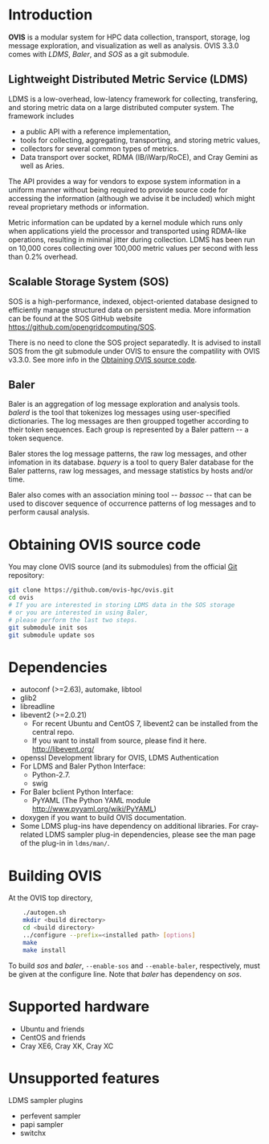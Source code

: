 # Introduction

__OVIS__ is a modular system for HPC data collection, transport, storage,
log message exploration, and visualization as well as analysis. OVIS 3.3.0 comes with
_LDMS_, _Baler_, and _SOS_ as a git submodule.

## Lightweight Distributed Metric Service (LDMS)

LDMS is a low-overhead, low-latency framework for collecting, transfering, and storing
metric data on a large distributed computer system.
The framework includes

* a public API with a reference implementation,
* tools for collecting, aggregating, transporting, and storing metric values,
* collectors for several common types of metrics.
* Data transport over socket, RDMA (IB/iWarp/RoCE), and Cray Gemini as well as Aries.

The API provides a way for vendors to expose system information in a uniform manner without
being required to provide source code for accessing the information (although we advise it be included)
which might reveal proprietary methods or information.

Metric information can be updated by a kernel module which runs only when
applications yield the processor and transported using RDMA-like operations, resulting in
minimal jitter during collection. LDMS has been run on 10,000 cores collecting
over 100,000 metric values per second with less than 0.2% overhead.

## Scalable Storage System (SOS)

SOS is a high-performance, indexed, object-oriented database designed to efficiently
manage structured data on persistent media. More information can be found at
the SOS GitHub website <https://github.com/opengridcomputing/SOS>.

There is no need to clone the SOS project separatedly. It is advised to install SOS
from the git submodule under OVIS to ensure the compatility with OVIS v3.3.0.
See more info in the [Obtaining OVIS source code](#obtaining-ovis-source-code).

## Baler

Baler is an aggregation of log message exploration and analysis tools. _balerd_ is
the tool that tokenizes log messages using user-specified dictionaries.
The log messages are then groupped together according to their token sequences.
Each group is represented by a Baler pattern -- a token sequence.

Baler stores the log message patterns, the raw log messages, and other infomation in
its database. _bquery_ is a tool to query Baler database for the Baler patterns,
raw log messages, and message statistics by hosts and/or time.

Baler also comes with an association mining tool -- _bassoc_ -- that can be used
to discover sequence of occurrence patterns of log messages and to perform causal analysis.

# Obtaining OVIS source code

You may clone OVIS source (and its submodules) from the official [Git](http://git-scm.com/) repository:

```sh
git clone https://github.com/ovis-hpc/ovis.git
cd ovis
# If you are interested in storing LDMS data in the SOS storage
# or you are interested in using Baler,
# please perform the last two steps.
git submodule init sos
git submodule update sos
```

# Dependencies

* autoconf (>=2.63), automake, libtool
* glib2
* libreadline
* libevent2 (>=2.0.21)
	* For recent Ubuntu and CentOS 7, libevent2 can be installed from the central repo.
	* If you want to install from source, please find it here. <http://libevent.org/>
* openssl Development library for OVIS, LDMS Authentication
* For LDMS and Baler Python Interface:
	* Python-2.7.
	* swig
* For Baler bclient Python Interface:
	* PyYAML (The Python YAML module <http://www.pyyaml.org/wiki/PyYAML>)
* doxygen if you want to build OVIS documentation.
* Some LDMS plug-ins have dependency on additional libraries.
For cray-related LDMS sampler plug-in dependencies, please see the man page of the
plug-in in `ldms/man/`.


# Building OVIS

At the OVIS top directory,

```sh
	./autogen.sh
	mkdir <build directory>
	cd <build directory>
	../configure --prefix=<installed path> [options]
	make
	make install
```

To build _sos_ and _baler_, `--enable-sos` and `--enable-baler`, respectively,
must be given at the configure line. Note that _baler_ has dependency on _sos_.

# Supported hardware

* Ubuntu and friends
* CentOS and friends
* Cray XE6, Cray XK, Cray XC

# Unsupported features
LDMS sampler plugins
* perfevent sampler
* papi sampler
* switchx
